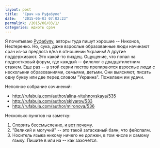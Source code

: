 ```yaml
---
layout: post
title:  "Срач на Руфабуле"
date:   "2015-06-03 07:02:23"
permalink: /2015/06/03/1/
categories: идиоты срач
---
```


Я почитываю [Руфабулу](http://rufabula.com), авторы туда пишут хорошие
-- Никонов, Нестеренко. Но, сука, даже взрослые образованные люди
начинают срач из-за предлога в/на в отношении Украины! А другие
поддерживают. Это какой-то пиздец. Ощущение, что попал на подростковый
форум, где каждый -- филолог с двадцатилетним стажем. Еще раз -- в
этой серии постов препираются взрослые люди с несколькии
образованиями, семьями, детьми. Они выясняют, писать одну букву или
две перед словом "Украина". Пожелаем им удачи.

Неполное собрание сочинений:

- http://rufabula.com/author/alina-vituhnovskaya/535
- http://rufabula.com/author/sklyarov/533
- http://rufabula.com/author/mironova/536

Несколько пунктов на заметку:

1. Спорить бессмысленно,
   [и вот почему](http://rufabula.com/articles/2015/05/15/about-inanity-of-disputes).
2. "Великий и могучий" -- это такой затасканый баян, что фейспалм.
3. Носитель языка никому ничего не должен, в том числе и самому
   языку. Пишите в или на -- как захочется.

